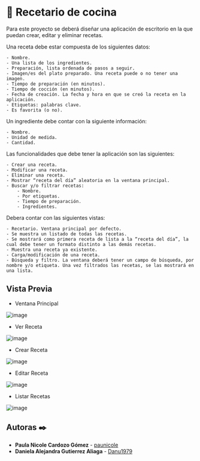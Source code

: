 # 📝 Recetario de cocina

Para este proyecto se deberá diseñar una aplicación de escritorio en la que puedan crear, editar y eliminar recetas.

Una receta debe estar compuesta de los siguientes datos:

    - Nombre.
    - Una lista de los ingredientes.
    - Preparación, lista ordenada de pasos a seguir.
    - Imagen/es del plato preparado. Una receta puede o no tener una imagen.
    - Tiempo de preparación (en minutos).
    - Tiempo de cocción (en minutos).
    - Fecha de creación. La fecha y hora en que se creó la receta en la aplicación.
    - Etiquetas: palabras clave.
    - Es favorita (o no).

Un ingrediente debe contar con la siguiente información:

    - Nombre.
    - Unidad de medida.
    - Cantidad.

Las funcionalidades que debe tener la aplicación son las siguientes:

    - Crear una receta.
    - Modificar una receta.
    - Eliminar una receta.
    - Mostrar “receta del día” aleatoria en la ventana principal.
    - Buscar y/o filtrar recetas:
        - Nombre.
        - Por etiquetas.
        - Tiempo de preparación.
        - Ingredientes.


Debera contar con las siguientes vistas:

    - Recetario. Ventana principal por defecto.
    - Se muestra un listado de todas las recetas.
    - Se mostrará como primera receta de lista a la “receta del día”, la cual debe tener un formato distinto a las demás recetas.
    - Muestra una receta ya existente.
    - Carga/modificación de una receta.
    - Búsqueda y filtro. La ventana deberá tener un campo de búsqueda, por nombre y/o etiqueta. Una vez filtrados las recetas, se las mostrará en una lista.
    
## Vista Previa

- Ventana Principal

![image](https://user-images.githubusercontent.com/129181094/228665479-a37dda38-6fc1-4b3d-943b-abecda2d339e.png)

- Ver Receta

![image](https://user-images.githubusercontent.com/129181094/228668988-de6dfc1f-fcc0-47b7-98ae-8a1a9acafe17.png)


- Crear Receta

![image](https://user-images.githubusercontent.com/129181094/228666215-fb30bd43-8c56-4a0c-bd4c-8208e6b08989.png)


- Editar Receta

![image](https://user-images.githubusercontent.com/129181094/228669170-dfc1d178-9ee1-4401-be9a-e68271c7aa8e.png)

- Listar Recetas

![image](https://user-images.githubusercontent.com/129181094/228666754-a31bb101-c5ea-4e90-a463-5e20c4e2f47f.png)


## Autoras ✒️
- **Paula Nicole Cardozo Gómez** - [paunicole](https://github.com/paunicole)
- **Daniela Alejandra Gutierrez Aliaga** - [Danu1979](https://github.com/Danu1979)

